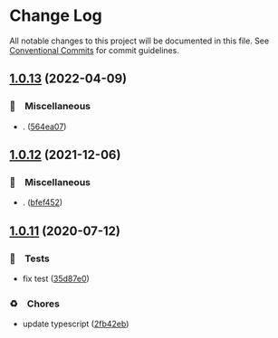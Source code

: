 # Change Log

All notable changes to this project will be documented in this file.
See [Conventional Commits](https://conventionalcommits.org) for commit guidelines.

## [1.0.13](https://github.com/bluelovers/ws-node-bluelovers/compare/@bluelovers/eslint-plugin@1.0.12...@bluelovers/eslint-plugin@1.0.13) (2022-04-09)


### 🔖　Miscellaneous

* . ([564ea07](https://github.com/bluelovers/ws-node-bluelovers/commit/564ea07650dd294938ae8d71795be89a60faf3a5))





## [1.0.12](https://github.com/bluelovers/ws-node-bluelovers/compare/@bluelovers/eslint-plugin@1.0.11...@bluelovers/eslint-plugin@1.0.12) (2021-12-06)


### 🔖　Miscellaneous

* . ([bfef452](https://github.com/bluelovers/ws-node-bluelovers/commit/bfef452ae4a4781a5ef5af442beab3ee684ec057))





## [1.0.11](https://github.com/bluelovers/ws-node-bluelovers/compare/@bluelovers/eslint-plugin@1.0.10...@bluelovers/eslint-plugin@1.0.11) (2020-07-12)


### 🚨　Tests

* fix test ([35d87e0](https://github.com/bluelovers/ws-node-bluelovers/commit/35d87e0358a1a93b8041dace09aed75640fa948e))


### ♻️　Chores

* update typescript ([2fb42eb](https://github.com/bluelovers/ws-node-bluelovers/commit/2fb42eb6a6b4afa6702838f7451ca7a663055380))
